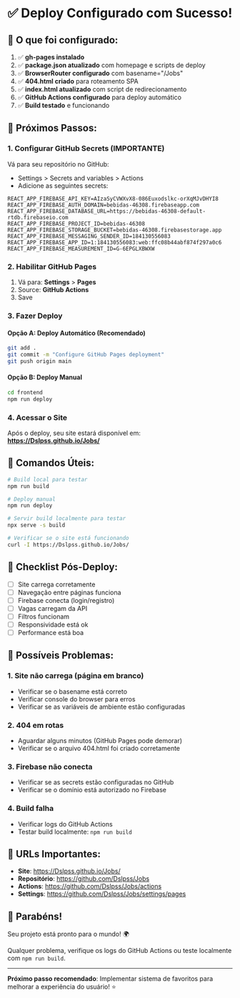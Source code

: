 # ✅ Deploy Configurado com Sucesso!

## 🎉 O que foi configurado:

1. ✅ **gh-pages instalado**
2. ✅ **package.json atualizado** com homepage e scripts de deploy
3. ✅ **BrowserRouter configurado** com basename="/Jobs"
4. ✅ **404.html criado** para roteamento SPA
5. ✅ **index.html atualizado** com script de redirecionamento
6. ✅ **GitHub Actions configurado** para deploy automático
7. ✅ **Build testado** e funcionando

## 🚀 Próximos Passos:

### 1. Configurar GitHub Secrets (IMPORTANTE)

Vá para seu repositório no GitHub:

- Settings > Secrets and variables > Actions
- Adicione as seguintes secrets:

```
REACT_APP_FIREBASE_API_KEY=AIzaSyCVWXvX8-086Euxodslkc-orXqMJvDHYI8
REACT_APP_FIREBASE_AUTH_DOMAIN=bebidas-46308.firebaseapp.com
REACT_APP_FIREBASE_DATABASE_URL=https://bebidas-46308-default-rtdb.firebaseio.com
REACT_APP_FIREBASE_PROJECT_ID=bebidas-46308
REACT_APP_FIREBASE_STORAGE_BUCKET=bebidas-46308.firebasestorage.app
REACT_APP_FIREBASE_MESSAGING_SENDER_ID=184130556083
REACT_APP_FIREBASE_APP_ID=1:184130556083:web:ffc08b44abf874f297a0c6
REACT_APP_FIREBASE_MEASUREMENT_ID=G-6EPGLXBWXW
```

### 2. Habilitar GitHub Pages

1. Vá para: **Settings** > **Pages**
2. Source: **GitHub Actions**
3. Save

### 3. Fazer Deploy

#### Opção A: Deploy Automático (Recomendado)

```bash
git add .
git commit -m "Configure GitHub Pages deployment"
git push origin main
```

#### Opção B: Deploy Manual

```bash
cd frontend
npm run deploy
```

### 4. Acessar o Site

Após o deploy, seu site estará disponível em:
**https://Dslpss.github.io/Jobs/**

## 🔧 Comandos Úteis:

```bash
# Build local para testar
npm run build

# Deploy manual
npm run deploy

# Servir build localmente para testar
npx serve -s build

# Verificar se o site está funcionando
curl -I https://Dslpss.github.io/Jobs/
```

## 📱 Checklist Pós-Deploy:

- [ ] Site carrega corretamente
- [ ] Navegação entre páginas funciona
- [ ] Firebase conecta (login/registro)
- [ ] Vagas carregam da API
- [ ] Filtros funcionam
- [ ] Responsividade está ok
- [ ] Performance está boa

## 🚨 Possíveis Problemas:

### 1. **Site não carrega (página em branco)**

- Verificar se o basename está correto
- Verificar console do browser para erros
- Verificar se as variáveis de ambiente estão configuradas

### 2. **404 em rotas**

- Aguardar alguns minutos (GitHub Pages pode demorar)
- Verificar se o arquivo 404.html foi criado corretamente

### 3. **Firebase não conecta**

- Verificar se as secrets estão configuradas no GitHub
- Verificar se o domínio está autorizado no Firebase

### 4. **Build falha**

- Verificar logs do GitHub Actions
- Testar build localmente: `npm run build`

## 🎯 URLs Importantes:

- **Site**: https://Dslpss.github.io/Jobs/
- **Repositório**: https://github.com/Dslpss/Jobs
- **Actions**: https://github.com/Dslpss/Jobs/actions
- **Settings**: https://github.com/Dslpss/Jobs/settings/pages

## 🎊 Parabéns!

Seu projeto está pronto para o mundo! 🌍

Qualquer problema, verifique os logs do GitHub Actions ou teste localmente com `npm run build`.

---

**Próximo passo recomendado**: Implementar sistema de favoritos para melhorar a experiência do usuário! ⭐
